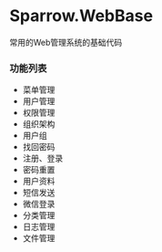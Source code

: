 # Sparrow.WebBase
常用的Web管理系统的基础代码
### 功能列表
  * 菜单管理
  * 用户管理  
  * 权限管理  
  * 组织架构  
  * 用户组  
  * 找回密码  
  * 注册、登录  
  * 密码重置  
  * 用户资料  
  * 短信发送  
  * 微信登录  
  * 分类管理
  * 日志管理
  * 文件管理  
